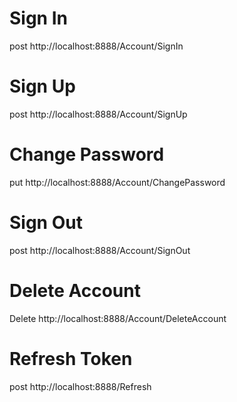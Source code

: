 # Sign In

post http://localhost:8888/Account/SignIn

# Sign Up

post http://localhost:8888/Account/SignUp

# Change Password

put http://localhost:8888/Account/ChangePassword

# Sign Out

post http://localhost:8888/Account/SignOut

# Delete Account

Delete http://localhost:8888/Account/DeleteAccount

# Refresh Token

post http://localhost:8888/Refresh
